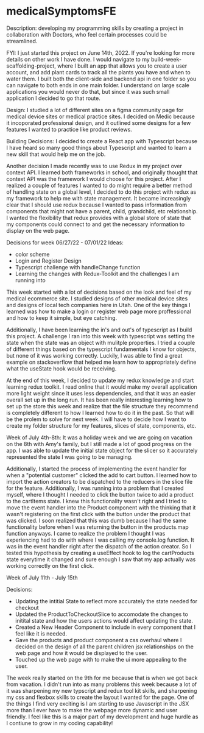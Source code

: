 # medicalSymptomsFE

Description: developing my programming skills by creating a project in collaboration with Doctors, who feel certain processes could be streamlined.

FYI: I just started this project on June 14th, 2022. If you're looking for more details on other work I have done. I would navigate to my build-week-scaffolding-project, where I built an app that allows you to create a user account, and add plant cards to track all the plants you have and when to water them. I built both the client-side and backend api in one folder so you can navigate to both ends in one main folder. I understand on large scale applications you would never do that, but since it was such small application I decided to go that route.

Design: I studied a lot of different sites on a figma community page for medical device sites or medical practice sites. I decided on Medic because it incoporated professional design, and it outlined some designs for a few features I wanted to practice like product reviews.

Building Decisions:
I decided to create a React app with Typescript because I have heard so many good things about Typescript and wanted to learn a new skill that would help me on the job.

Another decision I made recently was to use Redux in my project over context API. I learned both frameworks in school, and originally thought that context API was the framework I would choose for this project. After I realized a couple of features I wanted to do might require a better method of handling state on a global level, I decided to do this project with redux as my framework to help me with state management. It became increasingly clear that I should use redux because I wanted to pass information from components that might not have a parent, child, grandchild, etc relationship. I wanted the flexibility that redux provides with a global store of state that my components could connect to and get the necessary information to display on the web page.

Decisions for week 06/27/22 - 07/01/22
Ideas:

- color scheme
- Login and Register Design
- Typescript challenge with handleChange function
- Learning the changes with Redux-Toolkit and the challenges I am running into

This week started with a lot of decisions based on the look and feel of my medical ecommerce site. I studied designs of other medical device sites and designs of local tech companies here in Utah. One of the key things I learned was how to make a login or register web page more proffessional and how to keep it simple, but eye catching.

Additionally, I have been learning the in's and out's of typescript as I build this project. A challenge I ran into this week with typescript was setting the state when the state was an object with mulitple properties. I tried a couple of different things based on the typescript fundamentals I know for objects, but none of it was working correctly. Luckily, I was able to find a great example on stackoverflow that helped me learn how to appropriately define what the useState hook would be receiving.

At the end of this week, I decided to update my redux knowledge and start learning redux toolkit. I read online that it would make my overall application more light weight since it uses less dependencies, and that it was an easier overall set up in the long run. It has been really interesting learning how to set up the store this week and realize that the file structure they recommend is completely different to how I learned how to do it in the past. So that will be the prolem to solve for next week. I will have to decide how I want to create my folder structure for my features, slices of state, components, etc.

Week of July 4th-8th:
It was a holiday week and we are going on vacation on the 8th with Amy's family, but I still made a lot of good progress on the app. I was able to update the initial state object for the slicer so it accurately represented the state I was going to be managing.

Additionally, I started the process of implementing the event handler for when a "potential
customer" clicked the add to cart button. I learned how to import the action creators to be dispatched to the reducers in the slice file for the feature. Additionally, I was running into a problem that I created myself, where I thought I needed to click the button twice to add a product to the cartItems state. I knew this functionality wasn't right and I tried to move the event handler into the Product component with the thinking that it wasn't registering on the first click with the button under the product that was clicked. I soon realized that this was dumb because I had the same functionality before when I was returning the button in the products.map function anyways. I came to realize the problem I thought I was experiencing had to do with where I was calling my console.log function. It was in the event handler right after the dispatch of the action creator. So I tested this hypothesis by creating a useEffect hook to log the cartProducts state everytime it changed and sure enough I saw that my app actually was working correctly on the first click.

Week of July 11th - July 15th

Decisions:

- Updating the intitial State to reflect more accurately the state needed for checkout
- Updated the ProductToCheckoutSlice to accomodate the changes to initital state and how the users actions would affect updating the state.
- Created a New Header Component to include in every component that I feel like it is needed.
- Gave the products and product component a css overhaul where I decided on the design of all the parent children jsx relationships on the web page and how it would be displayed to the user.
- Touched up the web page with to make the ui more appealing to the user.

The week really started on the 9th for me because that is when we got back from vacation. I didn't run into as many problems this week because a lot of it was sharpening my new typscript and redux tool kit skills, and sharpening my css and flexbox skills to create the layout I wanted for the page. One of the things I find very exciting is I am starting to use Javascript in the JSX more than I ever have to make the webpage more dynamic and user friendly. I feel like this is a major part of my development and huge hurdle as I contiune to grow in my coding capability!
